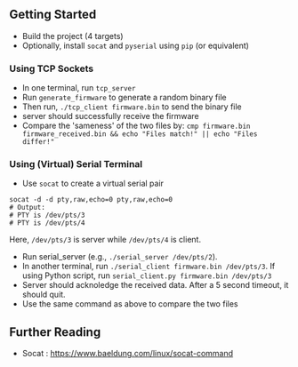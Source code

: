 ## Getting Started

- Build the project (4 targets)
- Optionally, install `socat` and `pyserial` using `pip` (or equivalent)

### Using TCP Sockets

- In one terminal, run `tcp_server`
- Run `generate_firmware` to generate a random binary file
- Then run, `./tcp_client firmware.bin` to send the binary file
- server should successfully receive the firmware
- Compare the 'sameness' of the two files by: `cmp firmware.bin firmware_received.bin && echo "Files match!" || echo "Files differ!"`

### Using (Virtual) Serial Terminal

- Use `socat` to create a virtual serial pair

```
socat -d -d pty,raw,echo=0 pty,raw,echo=0
# Output:
# PTY is /dev/pts/3
# PTY is /dev/pts/4
```

Here, `/dev/pts/3` is server while `/dev/pts/4` is client.

- Run serial_server (e.g., `./serial_server /dev/pts/2`).
- In another terminal, run `./serial_client firmware.bin /dev/pts/3`. If using Python script, run `serial_client.py firmware.bin /dev/pts/3`
- Server should acknoledge the received data. After a 5 second timeout, it should quit.
- Use the same command as above to compare the two files

## Further Reading

- Socat : https://www.baeldung.com/linux/socat-command
